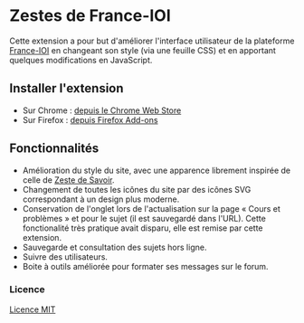 # Zestes de France-IOI

Cette extension a pour but d'améliorer l'interface utilisateur de la plateforme [France-IOI](http://www.france-ioi.org/) en changeant son style (via une feuille CSS) et en apportant quelques modifications en JavaScript.

## Installer l'extension
- Sur Chrome : [depuis le Chrome Web Store](https://chrome.google.com/webstore/detail/zestes-de-france-ioi/cicodgkglkobbopicpidlbgeohjjjapc) 
- Sur Firefox : [depuis Firefox Add-ons](https://addons.mozilla.org/fr/firefox/addon/zestes-de-france-ioi/) 

## Fonctionnalités

- Amélioration du style du site, avec une apparence librement inspirée de celle de [Zeste de Savoir](https://zestedesavoir.com/).
- Changement de toutes les icônes du site par des icônes SVG correspondant à un design plus moderne.
- Conservation de l'onglet lors de l'actualisation sur la page « Cours et problèmes » et pour le sujet (il est sauvegardé dans l'URL). Cette fonctionalité très pratique avait disparu, elle est remise par cette extension.
- Sauvegarde et consultation des sujets hors ligne.
- Suivre des utilisateurs.
- Boite à outils améliorée pour formater ses messages sur le forum.

### Licence

[Licence MIT](LICENSE)
